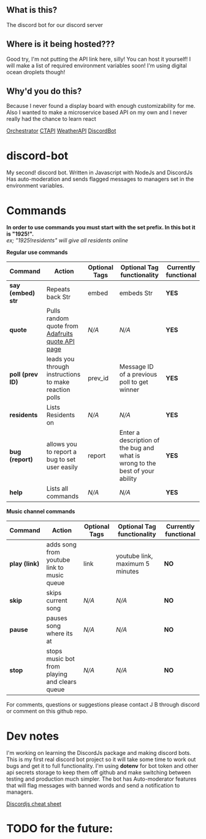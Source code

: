 ## What is this?
The discord bot for our discord server

## Where is it being hosted???
Good try, I'm not putting the API link here, silly! You can host it yourself! I will make a list of required environment variables soon!
I'm using digital ocean droplets though!


## Why'd you do this?
Because I never found a display board with enough customizability for me. Also I wanted to make a microservice based API on my own and I never really had the chance to learn react

[Orchestrator](https://github.com/jayjayb772/Display-orchestrator)
[CTAPI](https://github.com/jayjayb772/Display-CTAPI)
[WeatherAPI](https://github.com/jayjayb772/Display-Weather)
[DiscordBot](https://github.com/jayjayb772/1925-discord-bot)




# discord-bot
My second! discord bot. Written in Javascript with NodeJs and DiscordJs
Has auto-moderation and sends flagged messages to managers set in the environment variables.
# Commands
**In order to use commands you must start with the set prefix. In this bot it is "1925!".** \
*ex; "1925!residents" will give all residents online*

**Regular use commands**

Command | Action | Optional Tags | Optional Tag functionality | Currently functional
--------|--------|---------------|--------------------------- | --------------------
**say (embed) str** | Repeats back Str | embed | embeds Str | **YES**
**quote** | Pulls random quote from [Adafruits quote API page](adafruit.com/quotes.php) | *N/A* | *N/A* | **YES**
**poll (prev ID)** | leads you through instructions to make reaction polls | prev_id | Message ID of a previous poll to get winner | **YES**
**residents** | Lists Residents on | *N/A* | *N/A* | **YES**
**bug (report)** | allows you to report a bug to set user easily | report | Enter a description of the bug and what is wrong to the best of your ability | **YES**
**help** | Lists all commands | *N/A* | *N/A* | **YES**

**Music channel commands**

Command | Action | Optional Tags | Optional Tag functionality | Currently functional
--------|--------|---------------|--------------------------- | --------------------
**play (link)** | adds song from youtube link to music queue | link | youtube link, maximum 5 minutes | **NO**
**skip** | skips current song | *N/A* | *N/A* | **NO**
**pause** | pauses song where its at | *N/A* | *N/A* | **NO**
**stop** | stops music bot from playing and clears queue | *N/A* | *N/A* | **NO**

For comments, questions or suggestions please contact J B through discord or comment on this github repo.


# Dev notes
I'm working on learning the DiscordJs package and making discord bots. This is my first real discord bot project so it will take some time to work out bugs and get it to full functionality. I'm using **dotenv** for bot token and other api secrets storage to keep them off github and make switching between testing and production much simpler. The bot has Auto-moderator features that will flag messages with banned words and send a notification to managers.

[Discordjs cheat sheet](https://gist.github.com/koad/316b265a91d933fd1b62dddfcc3ff584)

# TODO for the future:
